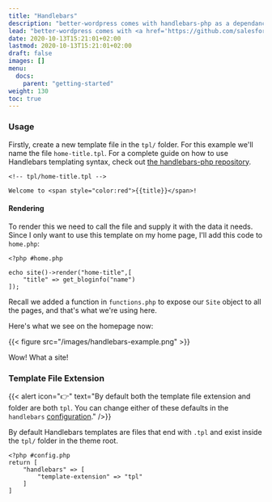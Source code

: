 ```yaml
---
title: "Handlebars"
description: "better-wordpress comes with handlebars-php as a dependancy, here's how to use it."
lead: "better-wordpress comes with <a href='https://github.com/salesforce/handlebars-php'>handlebars-php</a> as a dependancy, here's how to use and configure it."
date: 2020-10-13T15:21:01+02:00
lastmod: 2020-10-13T15:21:01+02:00
draft: false
images: []
menu:
  docs:
    parent: "getting-started"
weight: 130
toc: true
---
```


### Usage

Firstly, create a new template file in the `tpl/` folder. For this example we'll name the file `home-title.tpl`. For a complete guide on how to use Handlebars templating syntax, check out [the handlebars-php repository](https://github.com/salesforce/handlebars-php).

```
<!-- tpl/home-title.tpl -->

Welcome to <span style="color:red">{{title}}</span>!
```

#### Rendering

To render this we need to call the file and supply it with the data it needs. Since I only want to use this template on my home page, I'll add this code to `home.php`:

```
<?php #home.php

echo site()->render("home-title",[
    "title" => get_bloginfo("name")
]);
```

Recall we added a function in `functions.php` to expose our `Site` object to all the pages, and that's what we're using here.

Here's what we see on the homepage now:

{{< figure src="/images/handlebars-example.png" >}}

Wow! What a site!

### Template File Extension

{{< alert icon="👉" text="By default both the template file extension and folder are both `tpl`. You can change either of these defaults in the `handlebars` <a href='/docs/configuration/handlebars/'>configuration</a>." />}}

By default Handlebars templates are files that end with `.tpl` and exist inside the `tpl/` folder in the theme root.

```
<?php #config.php
return [
    "handlebars" => [
        "template-extension" => "tpl"
    ]
]
```
